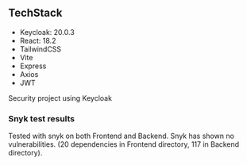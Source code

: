 ## TechStack

- Keycloak: 20.0.3
- React: 18.2
- TailwindCSS
- Vite
- Express
- Axios
- JWT

Security project using Keycloak

### Snyk test results

Tested with snyk on both Frontend and Backend. Snyk has shown no vulnerabilities. (20 dependencies in Frontend directory, 117 in Backend directory).
